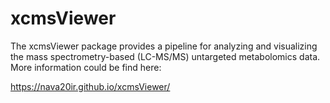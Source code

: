 # xcmsViewer

The xcmsViewer package provides a pipeline for analyzing and visualizing the mass spectrometry-based (LC-MS/MS) untargeted metabolomics data. 
More information could be find here:

https://nava20ir.github.io/xcmsViewer/

